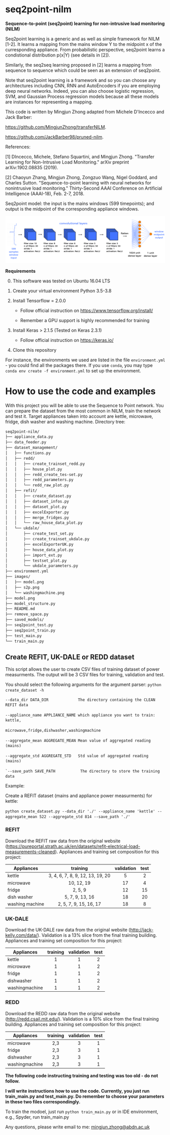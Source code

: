 # seq2point-nilm
**Sequence-to-point (seq2point) learning for non-intrusive load monitoring (NILM)**

Seq2point learning is a generic and as well as simple framework for NILM [1-2]. It learns a mapping from the mains window Y to the midpoint x of the curresponding appliance. From probabilistic perspective, seq2point learns a condistional distribution p(x|Y) (see details in [2]).

Similarly, the seq2seq learning proposed in [2] learns a mapping from sequence to sequence which could be seen as an extension of seq2point.

Note that seq2point learning is a framework and so you can choose any architectures including CNN, RNN and AutoEncoders if you are employing deep neural networks. Indeed, you can also choose logistic regression, SVM, and Gaussian Process regression models because all these models are instances for representing a mapping.

This code is written by Mingjun Zhong adapted from Michele D'Incecco and Jack Barber:

https://github.com/MingjunZhong/transferNILM.

https://github.com/JackBarber98/pruned-nilm.
 

References:

[1] DIncecco, Michele, Stefano Squartini, and Mingjun Zhong. "Transfer Learning for Non-Intrusive Load Monitoring." arXiv preprint arXiv:1902.08835 (2019).

[2] Chaoyun Zhang, Mingjun Zhong, Zongzuo Wang, Nigel Goddard, and Charles Sutton. "Sequence-to-point learning with neural networks for nonintrusive load monitoring."
Thirty-Second AAAI Conference on Artificial Intelligence (AAAI-18), Feb. 2-7, 2018.

Seq2point model: the input is the mains windows (599 timepoints); and output is the midpoint of the corresponding appliance windows.

![](images/s2p.png)


**Requirements**

0. This software was tested on Ubuntu 16.04 LTS

1. Create your virtual environment Python 3.5-3.8

2. Install Tensorflow = 2.0.0

    * Follow official instruction on https://www.tensorflow.org/install/
    
    * Remember a GPU support is highly recommended for training
    
3. Install Keras > 2.1.5 (Tested on Keras 2.3.1)

    * Follow official instruction on https://keras.io/
    
4. Clone this repository
    

For instance, the environments we used are listed in the file `environment.yml` - 
you could find all the packages there. If you use `conda`, 
you may type `conda env create -f environment.yml` to set up the environment.
    

# How to use the code and examples
With this project you will be able to use the Sequence to Point network. You can prepare the dataset from the
most common in NILM, train the network and test it. Target appliances taken into account are kettle, microwave, fridge, dish washer and
washing machine.
Directory tree:

``` bash
seq2point-nilm/
├── appliance_data.py
├── data_feeder.py
├── dataset_management/
│   ├── functions.py
│   ├── redd/
│   │   ├── create_trainset_redd.py
│   │   ├── house_plot.py
│   │   ├── redd_create_tes-set.py
│   │   ├── redd_parameters.py
│   │   └── redd_raw_plot.py
│   ├── refit/
│   │   ├── create_dataset.py
│   │   ├── dataset_infos.py
│   │   ├── dataset_plot.py
│   │   ├── excelExporter.py
│   │   ├── merge_fridges.py
│   │   └── raw_house_data_plot.py
│   └── ukdale/
│       ├── create_test_set.py
│       ├── create_trainset_ukdale.py
│       ├── excelExporterUK.py
│       ├── house_data_plot.py
│       ├── import_ext.py
│       ├── testset_plot.py
│       └── ukdale_parameters.py
├── environment.yml
├── images/
│   ├── model.png
│   ├── s2p.png
│   └── washingmachine.png
├── model.png
├── model_structure.py
├── README.md
├── remove_space.py
├── saved_models/
├── seq2point_test.py
├── seq2point_train.py
├── test_main.py
└── train_main.py
```

## **Create REFIT, UK-DALE or REDD dataset**

This script allows the user to create CSV files of training dataset of power measurments.
The output will be 3 CSV files for training, validation and test. 

You should select the following arguments for the argument parser:
`python create_dataset -h`

```
--data_dir DATA_DIR             The directory containing the CLEAN REFIT data

--appliance_name APPLIANCE_NAME which appliance you want to train: kettle,
                                microwave,fridge,dishwasher,washingmachine

--aggregate_mean AGGREGATE_MEAN Mean value of aggregated reading (mains)

--aggregate_std AGGREGATE_STD   Std value of aggregated reading (mains)

`--save_path SAVE_PATH           The directory to store the training data
```


Example:

Create a REFIT dataset (mains and appliance power measurments) for kettle:

`python create_dataset.py --data_dir './' --appliance_name 'kettle' --aggregate_mean 522 --aggregate_std 814 --save_path './'`
    
### **REFIT**

Download the REFIT raw data from the original website (https://pureportal.strath.ac.uk/en/datasets/refit-electrical-load-measurements-cleaned). 
Appliances and training set composition for this project:

| Appliances      |      training                    |  validation | test   |
|-----------------|:--------------------------------:|:-----------:|:------:|
| kettle          | 3, 4, 6, 7, 8, 9, 12, 13, 19, 20 |     5       |   2    |
| microwave       | 10, 12, 19                       |    17       |   4    |
| fridge          | 2, 5, 9                          |     12      |   15   |
| dish washer     | 5, 7, 9, 13, 16                  |     18      |   20   |
| washing machine | 2, 5, 7, 9, 15, 16, 17           |      18     |   8    |


### **UK-DALE**

Download the UK-DALE raw data from the original website (http://jack-kelly.com/data/). 
Validation is a 13% slice from the final training building. 
Appliances and training set composition for this project:

| Appliances      |      training   |  validation | test   |
|-----------------|:---------------:|:-----------:|:------:|
| kettle          | 1               |     1       |   2    |
| microwave       | 1               |     1       |   2    |
| fridge          | 1               |     1       |   2    |
| dishwasher      | 1               |     1       |   2    |
| washingmachine  | 1               |     1       |   2    |


### **REDD**

Download the REDD raw data from the original website (http://redd.csail.mit.edu/).
Validation is a 10% slice from the final training building. 
Appliances and training set composition for this project:

| Appliances      |      training   |  validation | test   |
|-----------------|:---------------:|:-----------:|:------:|
| microwave       | 2,3             |     3       |   1    |
| fridge          | 2,3             |     3       |   1    |
| dishwasher      | 2,3             |     3       |   1    |
| washingmachine  | 2,3             |     3       |   1    |


**The following code instructing training and testing was too old - do not follow.**

**I will write instructions how to use the code. Currently, you just run train_main.py and test_main.py. Do remember to choose your parameters in these two files correspondingly.**

To train the modoel, just run `python train_main.py` or in IDE environment, e.g., Spyder, run train_main.py

Any questions, please write email to me: mingjun.zhong@abdn.ac.uk
